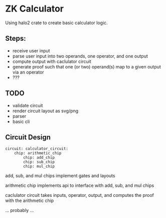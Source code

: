 # ZK Calculator

Using halo2 crate to create basic calculator logic.

## Steps:

- receive user input
- parse user input into two operands, one operator, and one output
- compute output with caclulator circuit
- generate proof such that one (or two) operand(s) map to a given output via an
    operator
- ???

## TODO

- validate circuit
- render circuit layout as svg/png
- parser
- basic cli

## Circuit Design

```
circuit: calculator_circuit:
    chip: arithmetic_chip
        chip: add_chip
        chip: sub_chip
        chip: mul_chip
```

add, sub, and mul chips implement gates and layouts

arithmetic chip implements api to interface with add, sub, and mul chips

caclulator circuit takes inputs, operator, output, and computes the proof with
the arithmetic chip

... probably ...

